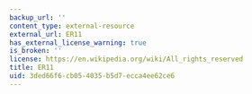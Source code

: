 ```yaml
---
backup_url: ''
content_type: external-resource
external_url: ER11
has_external_license_warning: true
is_broken: ''
license: https://en.wikipedia.org/wiki/All_rights_reserved
title: ER11
uid: 3ded66f6-cb05-4035-b5d7-ecca4ee62ce6
---
```

